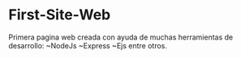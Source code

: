# First-Site-Web
Primera pagina web creada con ayuda de muchas herramientas de desarrollo:
~NodeJs
~Express
~Ejs
entre otros.
